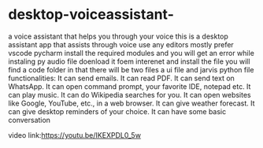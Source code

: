 # desktop-voiceassistant-
a voice assistant that helps you through your voice this is a desktop assistant app that assists through voice
use any editors mostly prefer vscode pycharm install the required modules and you will get an error while instaling py audio file doenload it foem interenet and install the file you will find a code folder in that there will be two files a ui file and jarvis python file
functionalities:
It can send emails.
It can read PDF.
It can send text on WhatsApp.
It can open command prompt, your favorite IDE, notepad etc.
It can play music.
It can do Wikipedia searches for you.
It can open websites like Google, YouTube, etc., in a web browser.
It can give weather forecast.
It can give desktop reminders of your choice.
It can have some basic conversation

video link:https://youtu.be/IKEXPDL0_5w
